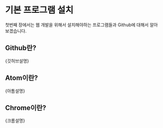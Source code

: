 # 기본 프로그램 설치
첫번째 장에서는 웹 개발을 위해서 설치해야하는 프로그램들과 Github에 대해서 알아보겠습니다.

## Github란?
{깃허브설명}

## Atom이란?
{아톰설명}

## Chrome이란?
{크롬설명}